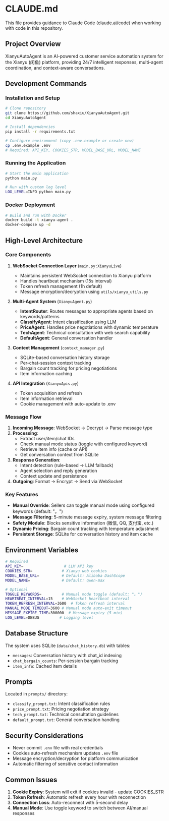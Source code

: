 # CLAUDE.md

This file provides guidance to Claude Code (claude.ai/code) when working with code in this repository.

## Project Overview
XianyuAutoAgent is an AI-powered customer service automation system for the Xianyu (闲鱼) platform, providing 24/7 intelligent responses, multi-agent coordination, and context-aware conversations.

## Development Commands

### Installation and Setup
```bash
# Clone repository
git clone https://github.com/shaxiu/XianyuAutoAgent.git
cd XianyuAutoAgent

# Install dependencies
pip install -r requirements.txt

# Configure environment (copy .env.example or create new)
cp .env.example .env
# Required: API_KEY, COOKIES_STR, MODEL_BASE_URL, MODEL_NAME
```

### Running the Application
```bash
# Start the main application
python main.py

# Run with custom log level
LOG_LEVEL=INFO python main.py
```

### Docker Deployment
```bash
# Build and run with Docker
docker build -t xianyu-agent .
docker-compose up -d
```

## High-Level Architecture

### Core Components

1. **WebSocket Connection Layer** (`main.py:XianyuLive`)
   - Maintains persistent WebSocket connection to Xianyu platform
   - Handles heartbeat mechanism (15s interval)
   - Token refresh management (1h default)
   - Message encryption/decryption using `utils/xianyu_utils.py`

2. **Multi-Agent System** (`XianyuAgent.py`)
   - **IntentRouter**: Routes messages to appropriate agents based on keywords/patterns
   - **ClassifyAgent**: Intent classification using LLM
   - **PriceAgent**: Handles price negotiations with dynamic temperature
   - **TechAgent**: Technical consultation with web search capability
   - **DefaultAgent**: General conversation handler

3. **Context Management** (`context_manager.py`)
   - SQLite-based conversation history storage
   - Per-chat-session context tracking
   - Bargain count tracking for pricing negotiations
   - Item information caching

4. **API Integration** (`XianyuApis.py`)
   - Token acquisition and refresh
   - Item information retrieval
   - Cookie management with auto-update to .env

### Message Flow

1. **Incoming Message**: WebSocket → Decrypt → Parse message type
2. **Processing**: 
   - Extract user/item/chat IDs
   - Check manual mode status (toggle with configured keyword)
   - Retrieve item info (cache or API)
   - Get conversation context from SQLite
3. **Response Generation**:
   - Intent detection (rule-based → LLM fallback)
   - Agent selection and reply generation
   - Context update and persistence
4. **Outgoing**: Format → Encrypt → Send via WebSocket

### Key Features

- **Manual Override**: Sellers can toggle manual mode using configured keywords (default: "。")
- **Message Filtering**: 5-minute message expiry, system message filtering
- **Safety Module**: Blocks sensitive information (微信, QQ, 支付宝, etc.)
- **Dynamic Pricing**: Bargain count tracking with temperature adjustment
- **Persistent Storage**: SQLite for conversation history and item cache

## Environment Variables

```bash
# Required
API_KEY=                  # LLM API key
COOKIES_STR=             # Xianyu web cookies
MODEL_BASE_URL=          # Default: Alibaba DashScope
MODEL_NAME=              # Default: qwen-max

# Optional
TOGGLE_KEYWORDS=         # Manual mode toggle (default: "。")
HEARTBEAT_INTERVAL=15    # WebSocket heartbeat interval
TOKEN_REFRESH_INTERVAL=3600  # Token refresh interval
MANUAL_MODE_TIMEOUT=3600 # Manual mode auto-exit timeout
MESSAGE_EXPIRE_TIME=300000  # Message expiry (5 min)
LOG_LEVEL=DEBUG         # Logging level
```

## Database Structure

The system uses SQLite (`data/chat_history.db`) with tables:
- `messages`: Conversation history with chat_id indexing
- `chat_bargain_counts`: Per-session bargain tracking
- `item_info`: Cached item details

## Prompts

Located in `prompts/` directory:
- `classify_prompt.txt`: Intent classification rules
- `price_prompt.txt`: Pricing negotiation strategy
- `tech_prompt.txt`: Technical consultation guidelines
- `default_prompt.txt`: General conversation handling

## Security Considerations

- Never commit `.env` file with real credentials
- Cookies auto-refresh mechanism updates `.env` file
- Message encryption/decryption for platform communication
- Automatic filtering of sensitive contact information

## Common Issues

1. **Cookie Expiry**: System will exit if cookies invalid - update COOKIES_STR
2. **Token Refresh**: Automatic refresh every hour with reconnection
3. **Connection Loss**: Auto-reconnect with 5-second delay
4. **Manual Mode**: Use toggle keyword to switch between AI/manual responses